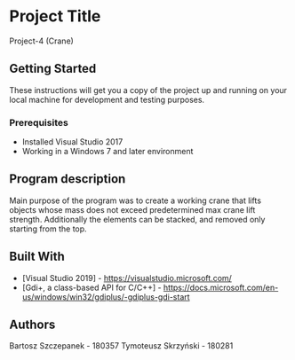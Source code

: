 # Project Title

Project-4 (Crane)

## Getting Started

These instructions will get you a copy of the project up and running on your local machine for development and testing purposes.

### Prerequisites

* Installed Visual Studio 2017 
* Working in a Windows 7 and later environment

## Program description

Main purpose of the program was to create a working crane that lifts objects whose mass does not exceed predetermined max crane lift strength.
Additionally the elements can be stacked, and removed only starting from the top.


## Built With

* [Visual Studio 2019] - https://visualstudio.microsoft.com/
* [Gdi+, a class-based API for C/C++] - https://docs.microsoft.com/en-us/windows/win32/gdiplus/-gdiplus-gdi-start

## Authors

Bartosz Szczepanek - 180357
Tymoteusz Skrzyński - 180281
